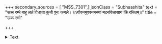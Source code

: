 +++
secondary_sources = [ "MSS_7301",]
jsonClass = "Subhaashita"
text = "ऊरू रम्भे बाहू लते विधात्रा कुचौ पुनः कमले।  \nयौवनमुपवनमस्यां मदनविलासाय किं रचितम्॥"
title = "ऊरू रम्भे"

+++

<details><summary>Text</summary>

ऊरू रम्भे बाहू लते विधात्रा कुचौ पुनः कमले।  
यौवनमुपवनमस्यां मदनविलासाय किं रचितम्॥
</details>
